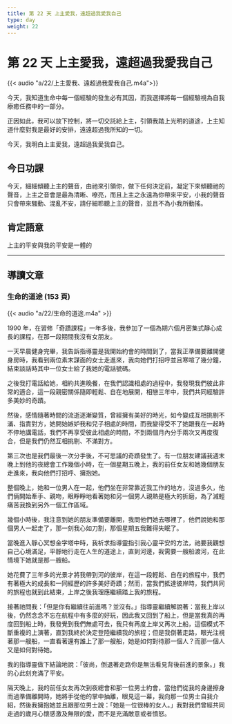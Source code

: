 ```yaml
---
title: 第 22 天 上主愛我，遠超過我愛我自己
type: day
weight: 22
---
```


# 第 22 天 上主愛我，遠超過我愛我自己

{{< audio "a/22/上主愛我、遠超過我愛我自己.m4a">}}

今天，我知道生命中每一個經驗的發生必有其因，而我選擇將每一個經驗視為自我療癒任務中的一部分。

正因如此，我可以放下控制，將一切交託給上主，引領我踏上光明的道途，上主知道什麼對我是最好的安排，遠遠超過我所知的一切。

今天，我明白上主愛我，遠超過我愛我自己。


## 今日功課

今天，細細傾聽上主的聲音，由祂來引領你，做下任何決定前，凝定下來傾聽祂的聲音，上主之音會是最為清晰、嘹亮，而且上主之永遠為你帶來平安，小我的聲音只會帶來騷動、混亂不安，請仔細聆聽上主的聲音，並且不為小我所動搖。

## 肯定語意

上主的平安與我的平安是一體的

---

## 導讀文章

### 生命的道途 (153 頁)

{{< audio "a/22/生命的道途.m4a" >}}

1990 年，在習修「奇蹟課程」一年多後，我參加了一個為期六個月密集式靜心成長的課程，在那一段期間我沒有女朋友。

一天早晨健身完畢，我告訴指導靈是我開始約會的時間到了，當我正準備要離開健身房時，我看到兩位素末謀面的女士走進來，我向她們打招呼並且寒喧了幾分鐘，結束談話時其中一位女士給了我她的電話號碼。

之後我打電話給她，相約共進晚餐，在我們認識相處的過程中，我發現我們彼此非常的適合，這一段親密關係隨即輕鬆、自在地展開，相戀三年中，我們共同經驗許多美妙的奇蹟。

然後，感情隨著時間的流逝逐漸變質，曾經擁有美好的時光，如今變成互相挑剔不滿、指責對方，她開始嫉妒我和兒子相處的時間，而我變得受不了她跟我在一起時不停地講電話，我們不再享受彼此相處的時間，不到兩個月內分手兩次又再度復合，但是我們仍然互相挑剔、不滿對方。

第三次也是我們最後一次分手後，不可思議的奇蹟發生了。有一位朋友建議我週末晚上到他的夜總會工作幾個小時，在一個星期五晚上，我的前任女友和她幾個朋友走進來，我向他們打招呼、擁抱她。

整個晚上，她和一位男人在一起，他們坐在非常靠近我工作的地方，沒過多久，他們倆開始牽手、親吻，眼睜睜地看著她和另一個男人親熱是極大的折磨，為了減輕痛苦我換到另外一個工作區域。

幾個小時後，我注意到她的朋友準備要離開，我問他們她去哪裡了，他們說她和那個男人一起走了，那一刻我心如刀割，那個星期五我難得失眠了。

當晚進入靜心冥想金字塔中時，我祈求指導靈指引我心靈平安的方法，祂要我觀想自己心境滿足，平靜地行走在人生的道途上，直到河邊，我需要一艘船渡河，在此情境下她就是那一艘船。

她花費了三年多的光景才將我帶到河的彼岸，在這一段輕鬆、自在的旅程中，我們有著極大的成長和一同經歷的許多美好奇蹟；然而，當我們抵達彼岸時，我們共同的旅程也就到此結束，上岸之後我理應繼續踏上我的旅程。

接著祂問我：「但是你有繼續往前進嗎？並沒有。」指導靈繼續解說著：當我上岸以後，仍然念念不忘在航程中有多麼的好玩，因此我又回到了船上，但是當我真的再度回到船上時，我發覺到我們無處可去，我只有再度上岸又再次上船，這個模式不斷重複的上演著，直到我終於決定登陸繼續我的旅程；但是我倒著走路，眼光注視著那一艘船，一直看著還有誰上了那一艘船，她是如何對待那一個人？而那一個人又是如何對待她。

我的指導靈做下結論地說：「彼尚，倒退著走路你是無法看見背後前進的景象。」我的心此刻充滿了平安。

隔天晚上，我的前任女友再次到夜總會和那一位男士約會，當他們從我的身邊擦身而過準備離開時，她將手從他的掌中抽離，眼見這一幕，我向那一位男士自我介紹，然後我擁抱她並且跟那位男士說：「她是一位很棒的女人。」我對我們曾經共同走過的歲月心懷感激及無限的愛，而不是充滿敵意或者憤怒。
